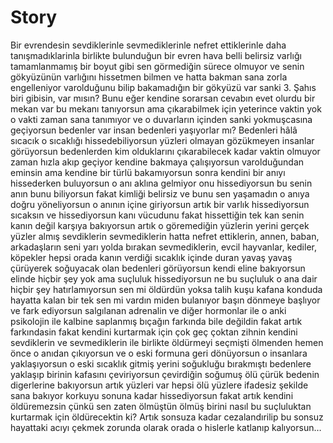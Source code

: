 # Story

Bir evrendesin sevdiklerinle sevmediklerinle nefret ettiklerinle daha tanışmadıklarinla birlikte bulunduğun bir evren hava belli belirsiz varlığı tamamlanmamış bir boyut gibi sen görmediğin sürece olmuyor ve senin gökyüzünün varlığını hissetmen bilmen ve hatta bakman sana zorla engelleniyor varolduğunu bilip bakamadığın bir gökyüzü var sanki 3. Şahıs biri gibisin, var mısın? Bunu eğer kendine sorarsan cevabın evet olurdu bir mekan var bu mekanı tanıyorsun ama çıkarabilmek için yeterince vaktin yok o vakti zaman sana tanımıyor ve o duvarların içinden sanki yokmuşcasına geçiyorsun bedenler var insan bedenleri yaşıyorlar mı? Bedenleri hâlâ sıcacık o sıcaklığı hissedebiliyorsun yüzleri olmayan gözükmeyen insanlar görüyorsun bedenlerden kim olduklarını çıkarabilecek kadar vaktin olmuyor zaman hızla akıp geçiyor kendine bakmaya çalışıyorsun varolduğundan eminsin ama kendine bir türlü bakamıyorsun sonra kendini bir anıyı hissederken buluyorsun o anı aklına gelmiyor onu hissediyorsun bu senin anın bunu biliyorsun fakat kimliği belirsiz ve bunu sen yaşamadın o anıya doğru yöneliyorsun o anının içine giriyorsun artık bir varlık hissediyorsun sıcaksın ve hissediyorsun kanı vücudunu fakat hissettiğin tek kan senin kanın değil karşıya bakıyorsun artık o göremediğin yüzlerin yerini gerçek yüzler almış sevdiklerin sevmediklerin hatta nefret ettiklerin, annen, baban, arkadaşların seni yarı yolda bırakan sevmediklerin, evcil hayvanlar, kediler, köpekler hepsi orada kanın verdiği sıcaklık içinde duran yavaş yavaş çürüyerek soğuyacak olan bedenleri görüyorsun kendi eline bakıyorsun elinde hiçbir şey yok ama suçluluk hissediyorsun ne bu suçluluk o ana dair hiçbir şey hatırlamıyorsun sen mi öldürdün yoksa talih kuşu kafana konduda hayatta kalan bir tek sen mi vardın miden bulanıyor başın dönmeye başlıyor ve fark ediyorsun salgılanan adrenalin ve diğer hormonlar ile o anki psikolojin ile kalbine saplanmış bıçağın farkında bile değildin fakat artık farkındasin fakat kendini kurtarmak için çok geç çoktan zihnin kendini sevdiklerin ve sevmediklerin ile birlikte öldürmeyi seçmişti ölmenden hemen önce o anıdan çıkıyorsun ve o eski formuna geri dönüyorsun o insanlara yaklaşıyorsun o eski sıcaklık gitmiş yerini soğukluğu bırakmıştı bedenlere yaklaşıp birinin kafasını çeviriyorsun çevirdiğin soğumuş ölü çürük bedenin digerlerine bakıyorsun artık yüzleri var hepsi ölü yüzlere ifadesiz şekilde sana bakıyor korkuyu sonuna kadar hissediyorsun fakat artık kendini öldüremezsin çünkü sen zaten ölmüştün ölmüş birini nasıl bu suçluluktan kurtarmak için öldürecektin ki? Artık sonsuza kadar cezalandırilip bu sonsuz hayattaki acıyı çekmek zorunda olarak orada o hislerle katlanıp kalıyorsun…

